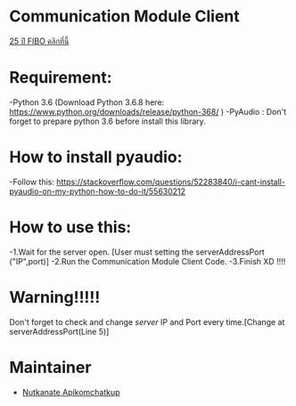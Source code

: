 # Communication Module Client

[25 ปี FIBO คลิกที่นี้](StereoSound%20via%20Server)

# Requirement:
-Python 3.6 (Download Python 3.6.8 here: https://www.python.org/downloads/release/python-368/ )
-PyAudio : Don't forget to prepare python 3.6 before install this library.

# How to install pyaudio:
-Follow this: https://stackoverflow.com/questions/52283840/i-cant-install-pyaudio-on-my-python-how-to-do-it/55630212

# How to use this: 
-1.Wait for the server open. [User must setting the serverAddressPort ("IP",port)]
-2.Run the Communication Module Client Code.
-3.Finish XD !!!!

# Warning!!!!!
Don't forget to check and change *server* IP and Port every time.[Change at serverAddressPort(Line 5)]
 
# Maintainer
- [Nutkanate Apikomchatkup](https://www.facebook.com/nutkanate.aphikomchutkupt)
